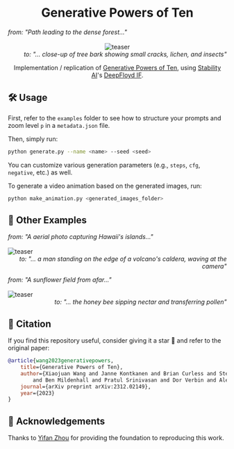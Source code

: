 <div align="center">

<h1>Generative Powers of Ten</h1>

*<div align="left">from: "Path leading to the dense forest..."</div>*<br>
![teaser](./assets/forest_teaser.png)
*<div align="right">to: "... close-up of tree bark showing small cracks, lichen, and insects"</div>*

Implementation / replication of <a href="https://powers-of-10.github.io/">Generative Powers of Ten</a>, using <a href="http://stability.ai/">Stability AI</a>'s <a href="https://github.com/deep-floyd/IF">DeepFloyd IF</a>.

</div>

## 🛠️ Usage

First, refer to the `examples` folder to see how to structure your prompts and zoom level `p` in a `metadata.json` file.

Then, simply run:

```bash
python generate.py --name <name> --seed <seed>
```

You can customize various generation parameters (e.g., `steps`, `cfg`, `negative`, etc.) as well.

To generate a video animation based on the generated images, run:

```bash
python make_animation.py <generated_images_folder>
```

## 🌄 Other Examples

*<div align="left">from: "A aerial photo capturing Hawaii's islands..."</div>*<br>
![teaser](./assets/hawaii_teaser.png)
*<div align="right">to: "... a man standing on the edge of a volcano's caldera, waving at the camera"</div>*

*<div align="left">from: "A sunflower field from afar..."</div>*<br>
![teaser](./assets/sunflower_teaser.png)
*<div align="right">to: "... the honey bee sipping nectar and transferring pollen"</div>*

## 📑 Citation

If you find this repository useful, consider giving it a star 🌟 and refer to the original paper:

```bibtex
@article{wang2023generativepowers,
    title={Generative Powers of Ten},
    author={Xiaojuan Wang and Janne Kontkanen and Brian Curless and Steve Seitz and Ira Kemelmacher 
        and Ben Mildenhall and Pratul Srinivasan and Dor Verbin and Aleksander Holynski},
    journal={arXiv preprint arXiv:2312.02149},
    year={2023}
}
```

## 🤝 Acknowledgements

Thanks to [Yifan Zhou](https://github.com/SingleZombie) for providing the foundation to reproducing this work.
